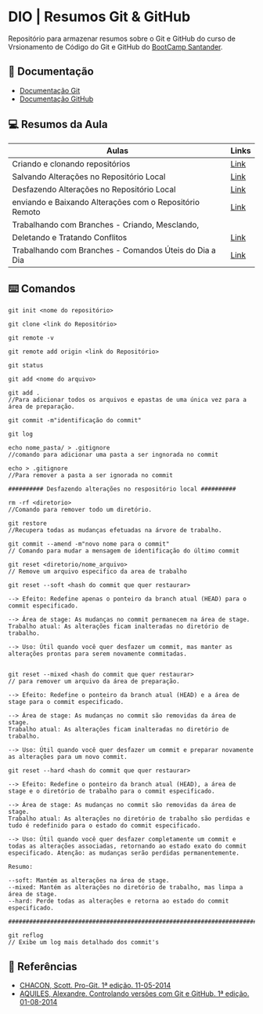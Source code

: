 # DIO | Resumos Git & GitHub

Repositório para armazenar resumos sobre o Git e GitHub do curso de Vrsionamento de Código do Git e GitHub do [BootCamp Santander](https://web.dio.me/track/santander-2024-backend-com-java).


## 📄 Documentação
- [Documentação Git](https://git-scm.com/doc)
- [Documentação GitHub](https://docs.github.com/pt)

## 💻 Resumos da Aula

| Aulas | Links |
|------|----------|
| Criando e clonando repositórios | [Link]()|
| Salvando Alterações no Repositório Local | [Link](https://web.dio.me/course/versionamento-de-codigo-com-git-e-github/learning/599dd3dd-d189-474f-a55c-22f37b4472da?back=/track/santander-2024-backend-com-java)|
|Desfazendo Alterações no Repositório Local| [Link]()|
| enviando e Baixando Alterações com o Repositório Remoto | [Link]()|
| Trabalhando com Branches - Criando, Mesclando, | |
 Deletando e Tratando Conflitos  | [Link]()|
  | Trabalhando com Branches - Comandos Úteis do Dia a Dia | [Link]()|

## ⌨️ Comandos
  ```
git init <nome do repositório>

git clone <link do Repositório>

git remote -v

git remote add origin <link do Repositório>

git status

git add <nome do arquivo>

git add . 
//Para adicionar todos os arquivos e epastas de uma única vez para a área de preparação.

git commit -m"identificação do commit"

git log 

echo nome_pasta/ > .gitignore 
//comando para adicionar uma pasta a ser ingnorada no commit

echo > .gitignore 
//Para remover a pasta a ser ignorada no commit

########## Desfazendo alterações no respositório local ##########

rm -rf <diretorio>
//Comando para remover todo um diretório.

git restore 
//Recupera todas as mudanças efetuadas na árvore de trabalho.

git commit --amend -m"novo nome para o commit"
// Comando para mudar a mensagem de identificação do último commit

git reset <diretorio/nome_arquivo>
// Remove um arquivo especifico da area de trabalho 

git reset --soft <hash do commit que quer restaurar>

--> Efeito: Redefine apenas o ponteiro da branch atual (HEAD) para o commit especificado.

--> Área de stage: As mudanças no commit permanecem na área de stage.
Trabalho atual: As alterações ficam inalteradas no diretório de trabalho.

--> Uso: Útil quando você quer desfazer um commit, mas manter as alterações prontas para serem novamente commitadas.


git reset --mixed <hash do commit que quer restaurar>
// para remover um arquivo da área de preparação.

--> Efeito: Redefine o ponteiro da branch atual (HEAD) e a área de stage para o commit especificado.

--> Área de stage: As mudanças no commit são removidas da área de stage.
Trabalho atual: As alterações ficam inalteradas no diretório de trabalho.

--> Uso: Útil quando você quer desfazer um commit e preparar novamente as alterações para um novo commit.

git reset --hard <hash do commit que quer restaurar>

--> Efeito: Redefine o ponteiro da branch atual (HEAD), a área de stage e o diretório de trabalho para o commit especificado.

--> Área de stage: As mudanças no commit são removidas da área de stage.
Trabalho atual: As alterações no diretório de trabalho são perdidas e tudo é redefinido para o estado do commit especificado.

--> Uso: Útil quando você quer desfazer completamente um commit e todas as alterações associadas, retornando ao estado exato do commit especificado. Atenção: as mudanças serão perdidas permanentemente.

Resumo:

--soft: Mantém as alterações na área de stage.
--mixed: Mantém as alterações no diretório de trabalho, mas limpa a área de stage.
--hard: Perde todas as alterações e retorna ao estado do commit especificado.

#########################################################################
  
git reflog 
// Exibe um log mais detalhado dos commit's

  ```

  ## 🔎 Referências 
 - [CHACON, Scott. Pro-Git.  1ª edição. 11-05-2014 ](https://git-scm.com/book/pt-br/v2)
  - [AQUILES, Alexandre. Controlando versões com Git e GitHub.  1ª edição. 01-08-2014 ](https://www.casadocodigo.com.br/pages/sumario-git-github)
